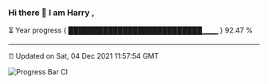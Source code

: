 ### Hi there 👋 I am Harry , 

⏳ Year progress { ███████████████████████████▁▁▁ } 92.47 %

---

⏰ Updated on Sat, 04 Dec 2021 11:57:54 GMT

![Progress Bar CI](https://github.com/duykhang68/duykhang68/workflows/Progress%20Bar%20CI/badge.svg)

